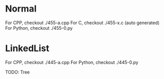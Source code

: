 # Normal
For CPP, checkout ./455-a.cpp
For C, checkout ./455-x.c (auto generated)
For Python, checkout ./455-0.py


# LinkedList
For CPP, checkout ./445-a.cpp
For Python, checkout ./445-0.py


TODO: Tree

